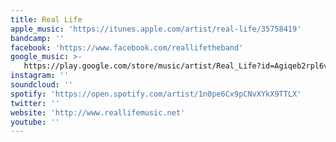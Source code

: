 ```yaml
---
title: Real Life
apple_music: 'https://itunes.apple.com/artist/real-life/35758419'
bandcamp: ''
facebook: 'https://www.facebook.com/reallifetheband'
google_music: >-
   https://play.google.com/store/music/artist/Real_Life?id=Agiqeb2rpl6vizhhw3gwlupj4ra
instagram: ''
soundcloud: ''
spotify: 'https://open.spotify.com/artist/1n0pe6Cx9pCNvXYkX9TTLX'
twitter: ''
website: 'http://www.reallifemusic.net'
youtube: ''
---
```

